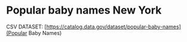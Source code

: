 # Popular baby names New York

CSV DATASET: [https://catalog.data.gov/dataset/popular-baby-names](Popular Baby Names)
